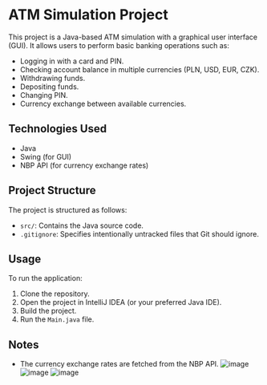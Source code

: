 # ATM Simulation Project

This project is a Java-based ATM simulation with a graphical user interface (GUI). It allows users to perform basic banking operations such as:

*   Logging in with a card and PIN.
*   Checking account balance in multiple currencies (PLN, USD, EUR, CZK).
*   Withdrawing funds.
*   Depositing funds.
*   Changing PIN.
*   Currency exchange between available currencies.

## Technologies Used

*   Java
*   Swing (for GUI)
*   NBP API (for currency exchange rates)

## Project Structure

The project is structured as follows:

*   `src/`: Contains the Java source code.
*   `.gitignore`: Specifies intentionally untracked files that Git should ignore.

## Usage

To run the application:

1.  Clone the repository.
2.  Open the project in IntelliJ IDEA (or your preferred Java IDE).
3.  Build the project.
4.  Run the `Main.java` file.

## Notes

*   The currency exchange rates are fetched from the NBP API.
![image](https://github.com/user-attachments/assets/a9bef030-0e10-465b-a6c3-e68bc3532d4b)
![image](https://github.com/user-attachments/assets/94a248aa-638a-4d91-a44d-6c63f5bf2be3)
![image](https://github.com/user-attachments/assets/de5d2c36-1ce6-475b-ac3c-f2237ad92946)
